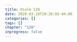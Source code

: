 ```yaml
---
title: Psalm 120
date: 2020-03-28T20:26:03-04:00
categories: []
tags: []
chapter: "120"
inprogress: false
---
```


